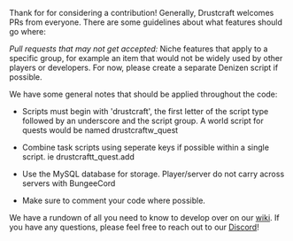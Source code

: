 Thank for for considering a contribution! Generally, Drustcraft welcomes PRs from everyone. There are some guidelines about what features should go where:


*Pull requests that may not get accepted:* Niche features that apply to a specific group, for example an item that would not be widely used by other players or developers. For now, please create a separate Denizen script if possible. 


We have some general notes that should be applied throughout the code:

  - Scripts must begin with 'drustcraft', the first letter of the script type followed by an underscore and the script group. A world script for quests would be named drustcraftw_quest
  
  - Combine task scripts using seperate keys if possible within a single script. ie drustcraftt_quest.add
  
  - Use the MySQL database for storage. Player/server do not carry across servers with BungeeCord
  
  - Make sure to comment your code where possible.


We have a rundown of all you need to know to develop over on our [wiki](https://github.com/Drustcraft/Drustcraft/wiki/Developer-Guide). If you have any questions, please feel free to reach out to our [Discord](https://discord.drustcraft.com.au)!